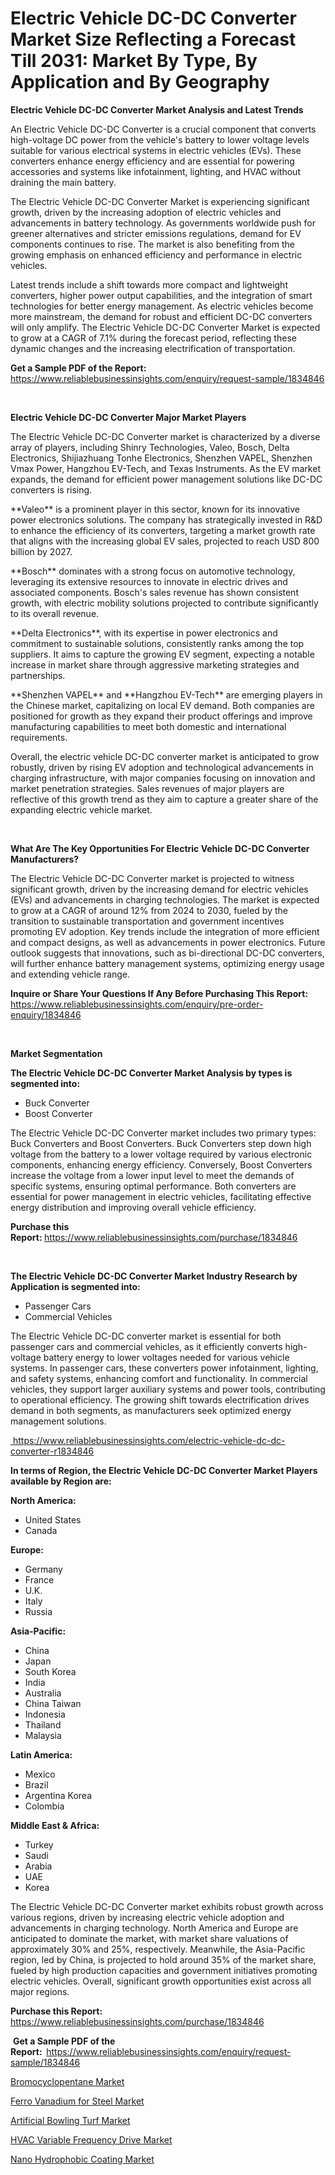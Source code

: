 <p><h1>Electric Vehicle DC-DC Converter Market Size Reflecting a Forecast Till 2031: Market By Type, By Application and By Geography</h1></p><p><strong>Electric Vehicle DC-DC Converter Market Analysis and Latest Trends</strong></p>
<p><p>An Electric Vehicle DC-DC Converter is a crucial component that converts high-voltage DC power from the vehicle's battery to lower voltage levels suitable for various electrical systems in electric vehicles (EVs). These converters enhance energy efficiency and are essential for powering accessories and systems like infotainment, lighting, and HVAC without draining the main battery.</p><p>The Electric Vehicle DC-DC Converter Market is experiencing significant growth, driven by the increasing adoption of electric vehicles and advancements in battery technology. As governments worldwide push for greener alternatives and stricter emissions regulations, demand for EV components continues to rise. The market is also benefiting from the growing emphasis on enhanced efficiency and performance in electric vehicles.</p><p>Latest trends include a shift towards more compact and lightweight converters, higher power output capabilities, and the integration of smart technologies for better energy management. As electric vehicles become more mainstream, the demand for robust and efficient DC-DC converters will only amplify. The Electric Vehicle DC-DC Converter Market is expected to grow at a CAGR of 7.1% during the forecast period, reflecting these dynamic changes and the increasing electrification of transportation.</p></p>
<p><strong>Get a Sample PDF of the Report:&nbsp;</strong> <a href="https://www.reliablebusinessinsights.com/enquiry/request-sample/1834846?utm_campaign=1135&utm_medium=2&utm_source=Github&utm_content=ia&utm_term=16102024&utm_id=electric-vehicle-dc-dc-converter">https://www.reliablebusinessinsights.com/enquiry/request-sample/1834846</a></p>
<p>&nbsp;</p>
<p><strong>Electric Vehicle DC-DC Converter Major Market Players</strong></p>
<p><p>The Electric Vehicle DC-DC Converter market is characterized by a diverse array of players, including Shinry Technologies, Valeo, Bosch, Delta Electronics, Shijiazhuang Tonhe Electronics, Shenzhen VAPEL, Shenzhen Vmax Power, Hangzhou EV-Tech, and Texas Instruments. As the EV market expands, the demand for efficient power management solutions like DC-DC converters is rising.</p><p>**Valeo** is a prominent player in this sector, known for its innovative power electronics solutions. The company has strategically invested in R&D to enhance the efficiency of its converters, targeting a market growth rate that aligns with the increasing global EV sales, projected to reach USD 800 billion by 2027. </p><p>**Bosch** dominates with a strong focus on automotive technology, leveraging its extensive resources to innovate in electric drives and associated components. Bosch's sales revenue has shown consistent growth, with electric mobility solutions projected to contribute significantly to its overall revenue.</p><p>**Delta Electronics**, with its expertise in power electronics and commitment to sustainable solutions, consistently ranks among the top suppliers. It aims to capture the growing EV segment, expecting a notable increase in market share through aggressive marketing strategies and partnerships.</p><p>**Shenzhen VAPEL** and **Hangzhou EV-Tech** are emerging players in the Chinese market, capitalizing on local EV demand. Both companies are positioned for growth as they expand their product offerings and improve manufacturing capabilities to meet both domestic and international requirements.</p><p>Overall, the electric vehicle DC-DC converter market is anticipated to grow robustly, driven by rising EV adoption and technological advancements in charging infrastructure, with major companies focusing on innovation and market penetration strategies. Sales revenues of major players are reflective of this growth trend as they aim to capture a greater share of the expanding electric vehicle market.</p></p>
<p>&nbsp;</p>
<p><strong>What Are The Key Opportunities For Electric Vehicle DC-DC Converter Manufacturers?</strong></p>
<p><p>The Electric Vehicle DC-DC Converter market is projected to witness significant growth, driven by the increasing demand for electric vehicles (EVs) and advancements in charging technologies. The market is expected to grow at a CAGR of around 12% from 2024 to 2030, fueled by the transition to sustainable transportation and government incentives promoting EV adoption. Key trends include the integration of more efficient and compact designs, as well as advancements in power electronics. Future outlook suggests that innovations, such as bi-directional DC-DC converters, will further enhance battery management systems, optimizing energy usage and extending vehicle range.</p></p>
<p><strong>Inquire or Share Your Questions If Any Before Purchasing This Report:</strong> <a href="https://www.reliablebusinessinsights.com/enquiry/pre-order-enquiry/1834846?utm_campaign=1135&utm_medium=2&utm_source=Github&utm_content=ia&utm_term=16102024&utm_id=electric-vehicle-dc-dc-converter">https://www.reliablebusinessinsights.com/enquiry/pre-order-enquiry/1834846</a></p>
<p>&nbsp;</p>
<p><strong>Market Segmentation</strong></p>
<p><strong>The Electric Vehicle DC-DC Converter Market Analysis by types is segmented into:</strong></p>
<p><ul><li>Buck Converter</li><li>Boost Converter</li></ul></p>
<p><p>The Electric Vehicle DC-DC Converter market includes two primary types: Buck Converters and Boost Converters. Buck Converters step down high voltage from the battery to a lower voltage required by various electronic components, enhancing energy efficiency. Conversely, Boost Converters increase the voltage from a lower input level to meet the demands of specific systems, ensuring optimal performance. Both converters are essential for power management in electric vehicles, facilitating effective energy distribution and improving overall vehicle efficiency.</p></p>
<p><strong>Purchase this Report:&nbsp;</strong><a href="https://www.reliablebusinessinsights.com/purchase/1834846?utm_campaign=1135&utm_medium=2&utm_source=Github&utm_content=ia&utm_term=16102024&utm_id=electric-vehicle-dc-dc-converter">https://www.reliablebusinessinsights.com/purchase/1834846</a></p>
<p>&nbsp;</p>
<p><strong>The Electric Vehicle DC-DC Converter Market Industry Research by Application is segmented into:</strong></p>
<p><ul><li>Passenger Cars</li><li>Commercial Vehicles</li></ul></p>
<p><p>The Electric Vehicle DC-DC converter market is essential for both passenger cars and commercial vehicles, as it efficiently converts high-voltage battery energy to lower voltages needed for various vehicle systems. In passenger cars, these converters power infotainment, lighting, and safety systems, enhancing comfort and functionality. In commercial vehicles, they support larger auxiliary systems and power tools, contributing to operational efficiency. The growing shift towards electrification drives demand in both segments, as manufacturers seek optimized energy management solutions.</p></p>
<p><a href="https://www.reliablebusinessinsights.com/electric-vehicle-dc-dc-converter-r1834846?utm_campaign=1135&utm_medium=2&utm_source=Github&utm_content=ia&utm_term=16102024&utm_id=electric-vehicle-dc-dc-converter">&nbsp;https://www.reliablebusinessinsights.com/electric-vehicle-dc-dc-converter-r1834846</a></p>
<p><strong>In terms of Region, the Electric Vehicle DC-DC Converter Market Players available by Region are:</strong></p>
<p>
    <p> <strong> North America: </strong>
        <ul>
            <li>United States</li>
            <li>Canada</li>
        </ul>
        </p> 
    <p> <strong> Europe: </strong>
        <ul>
            <li>Germany</li>
            <li>France</li>
            <li>U.K.</li>
            <li>Italy</li>
            <li>Russia</li>
        </ul>
        </p> 
    <p> <strong> Asia-Pacific: </strong>
        <ul>
            <li>China</li>
            <li>Japan</li>
            <li>South Korea</li>
            <li>India</li>
            <li>Australia</li>
            <li>China Taiwan</li>
            <li>Indonesia</li>
            <li>Thailand</li>
            <li>Malaysia</li>
        </ul>
        </p> 
    <p> <strong> Latin America: </strong>
        <ul>
            <li>Mexico</li>
            <li>Brazil</li>
            <li>Argentina Korea</li>
            <li>Colombia</li>
        </ul>
        </p> 
    <p> <strong> Middle East & Africa: </strong>
        <ul>
            <li>Turkey</li>
            <li>Saudi</li>
            <li>Arabia</li>
            <li>UAE</li>
            <li>Korea</li>
        </ul>
    </p>
    </p>
<p><p>The Electric Vehicle DC-DC Converter market exhibits robust growth across various regions, driven by increasing electric vehicle adoption and advancements in charging technology. North America and Europe are anticipated to dominate the market, with market share valuations of approximately 30% and 25%, respectively. Meanwhile, the Asia-Pacific region, led by China, is projected to hold around 35% of the market share, fueled by high production capacities and government initiatives promoting electric vehicles. Overall, significant growth opportunities exist across all major regions.</p></p>
<p><strong>Purchase this Report: </strong><a href="https://www.reliablebusinessinsights.com/purchase/1834846?utm_campaign=1135&utm_medium=2&utm_source=Github&utm_content=ia&utm_term=16102024&utm_id=electric-vehicle-dc-dc-converter">https://www.reliablebusinessinsights.com/purchase/1834846</a></p>
<p>&nbsp;<strong>Get a Sample PDF of the Report:&nbsp;&nbsp;</strong><a href="https://www.reliablebusinessinsights.com/enquiry/request-sample/1834846?utm_campaign=1135&utm_medium=2&utm_source=Github&utm_content=ia&utm_term=16102024&utm_id=electric-vehicle-dc-dc-converter">https://www.reliablebusinessinsights.com/enquiry/request-sample/1834846</a></p>
<p><strong></strong></p>
<p><p><a href="https://www.linkedin.com/pulse/insights-bromocyclopentane-industry-market-financial-status-ou8jf?trk=public_post_embed_feed-article-content&utm_campaign=1135&utm_medium=2&utm_source=Github&utm_content=ia&utm_term=16102024&utm_id=electric-vehicle-dc-dc-converter">Bromocyclopentane Market</a></p><p><a href="https://github.com/maq4brod/Market-Research-Report-List-1/blob/main/ferro-vanadium-for-steel-market.md?utm_campaign=1135&utm_medium=2&utm_source=Github&utm_content=ia&utm_term=16102024&utm_id=electric-vehicle-dc-dc-converter">Ferro Vanadium for Steel Market</a></p><p><a href="https://www.linkedin.com/pulse/artificial-bowling-turf-market-analysis-report-global-insights-xej7f?trk=public_post_embed_feed-article-content&utm_campaign=1135&utm_medium=2&utm_source=Github&utm_content=ia&utm_term=16102024&utm_id=electric-vehicle-dc-dc-converter">Artificial Bowling Turf Market</a></p><p><a href="https://issuu.com/reportprime-2/docs/hvac-variable-frequency-drive-marke_8856c9864b3a78?utm_campaign=1135&utm_medium=2&utm_source=Github&utm_content=ia&utm_term=16102024&utm_id=electric-vehicle-dc-dc-converter">HVAC Variable Frequency Drive Market</a></p><p><a href="https://github.com/kimhelmer83/Market-Research-Report-List-1/blob/main/nano-hydrophobic-coating-market.md?utm_campaign=1135&utm_medium=2&utm_source=Github&utm_content=ia&utm_term=16102024&utm_id=electric-vehicle-dc-dc-converter">Nano Hydrophobic Coating Market</a></p></p>
